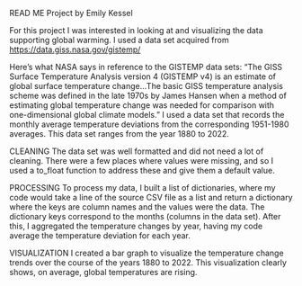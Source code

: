READ ME
Project by Emily Kessel

For this project I was interested in looking at and visualizing the data supporting global warming. 
I used a data set acquired from https://data.giss.nasa.gov/gistemp/ 

Here’s what NASA says in reference to the GISTEMP data sets:
“The GISS Surface Temperature Analysis version 4 (GISTEMP v4) is an estimate of global surface temperature change…The basic GISS temperature analysis scheme was defined in the late 1970s by James Hansen when a method of estimating global temperature change was needed for comparison with one-dimensional global climate models.”
I used a data set that records the monthly average temperature deviations from the corresponding 1951-1980 averages. This data set ranges from the year 1880 to 2022.


CLEANING
The data set was well formatted and did not need a lot of cleaning. There were a few places where values were missing, and so I used a to_float function to address these and give them a default value.

PROCESSING
To process my data, I built a list of dictionaries, where my code would take a line of the source CSV file as a list and return a dictionary where the keys are column names and the values were the data. The dictionary keys correspond to the months (columns in the data set). After this, I aggregated the temperature changes by year, having my code average the temperature deviation for each year.

VISUALIZATION
I created a bar graph to visualize the temperature change trends over the course of the years 1880 to 2022. This visualization clearly shows, on average, global temperatures are rising.
